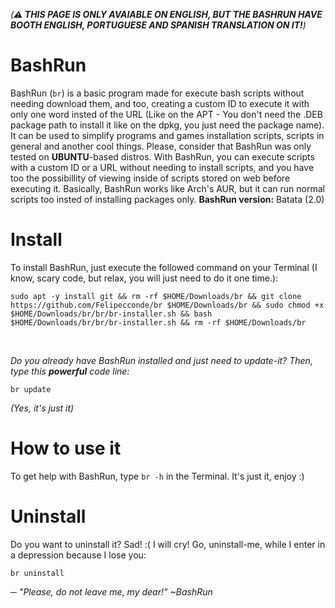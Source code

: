 _(**⚠️ THIS PAGE IS ONLY AVAIABLE ON ENGLISH, BUT THE BASHRUN HAVE BOOTH ENGLISH, PORTUGUESE AND SPANISH TRANSLATION ON IT!**)_
# BashRun
BashRun (`br`) is a basic program made for execute bash scripts without needing download them, and too, creating a custom ID to execute it with only one word insted of the URL (Like on the APT - You don't need the .DEB package path to install it like on the dpkg, you just need the package name). It can be used to simplify programs and games installation scripts, scripts in general and another cool things. Please, consider that BashRun was only tested on **UBUNTU**-based distros. With BashRun, you can execute scripts with a custom ID or a URL without needing to install scripts, and you have too the possibillity of viewing inside of scripts stored on web before executing it. Basically, BashRun works like Arch's AUR, but it can run normal scripts too insted of installing packages only.
**BashRun version:** Batata (2.0)
# Install
To install BashRun, just execute the followed command on your Terminal (I know, scary code, but relax, you will just need to do it one time.):
```
sudo apt -y install git && rm -rf $HOME/Downloads/br && git clone https://github.com/Felipecconde/br $HOME/Downloads/br && sudo chmod +x $HOME/Downloads/br/br/br-installer.sh && bash $HOME/Downloads/br/br/br-installer.sh && rm -rf $HOME/Downloads/br
```
<br>

_Do you already have BashRun installed and just need to update-it? Then, type this **powerful** code line:_
```
br update
```
_(Yes, it's just it)_
# How to use it
To get help with BashRun, type `br -h` in the Terminal. It's just it, enjoy :)
# Uninstall
Do you want to uninstall it? Sad! :( I will cry! Go, uninstall-me, while I enter in a depression because I lose you:
```
br uninstall
```
_─ "Please, do not leave me, my dear!"_
                            _~BashRun_
